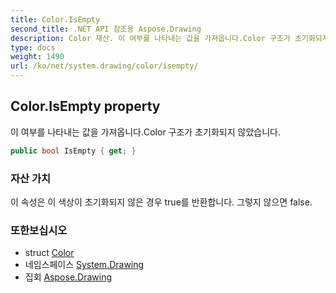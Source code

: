 ```yaml
---
title: Color.IsEmpty
second_title: .NET API 참조용 Aspose.Drawing
description: Color 재산. 이 여부를 나타내는 값을 가져옵니다.Color 구조가 초기화되지 않았습니다.
type: docs
weight: 1490
url: /ko/net/system.drawing/color/isempty/
---
```

## Color.IsEmpty property

이 여부를 나타내는 값을 가져옵니다.Color 구조가 초기화되지 않았습니다.

```csharp
public bool IsEmpty { get; }
```

### 자산 가치

이 속성은 이 색상이 초기화되지 않은 경우 true를 반환합니다. 그렇지 않으면 false.

### 또한보십시오

* struct [Color](../)
* 네임스페이스 [System.Drawing](../../color/)
* 집회 [Aspose.Drawing](../../../)


